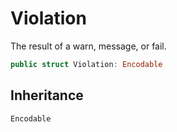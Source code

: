 # Violation

The result of a warn, message, or fail.

``` swift
public struct Violation: Encodable
```

## Inheritance

`Encodable`
